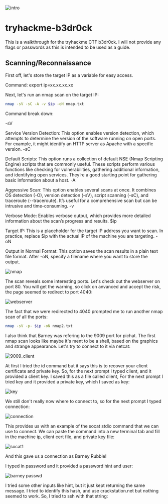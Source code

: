 ![intro](https://github.com/user-attachments/assets/b4dd2b6f-7f4a-4c47-8106-8f6e50a3ca69)

# tryhackme-b3dr0ck

This is a walkthrough for the tryhackme CTF b3dr0ck. I will not provide any flags or passwords as this is intended to be used as a guide. 

## Scanning/Reconnaissance

First off, let's store the target IP as a variable for easy access.

Command: export ip=xx.xx.xx.xx

Next, let's run an nmap scan on the target IP:
```bash
nmap -sV -sC -A -v $ip -oN nmap.txt
```

Command break down:

-sV

Service Version Detection: This option enables version detection, which attempts to determine the version of the software running on open ports. For example, it might identify an HTTP server as Apache with a specific version.
-sC

Default Scripts: This option runs a collection of default NSE (Nmap Scripting Engine) scripts that are commonly useful. These scripts perform various functions like checking for vulnerabilities, gathering additional information, and identifying open services. They’re a good starting point for gathering basic information about a host.
-A

Aggressive Scan: This option enables several scans at once. It combines OS detection (-O), version detection (-sV), script scanning (-sC), and traceroute (--traceroute). It’s useful for a comprehensive scan but can be intrusive and time-consuming.
-v

Verbose Mode: Enables verbose output, which provides more detailed information about the scan’s progress and results.
$ip

Target IP: This is a placeholder for the target IP address you want to scan. In practice, replace $ip with the actual IP of the machine you are targeting.
-oN

Output in Normal Format: This option saves the scan results in a plain text file format. After -oN, specify a filename where you want to store the output.

![nmap](https://github.com/user-attachments/assets/e2558fcf-a2ce-4ac4-b028-8e07c5e533d1)

The scan reveals some interesting ports. Let's check out the webserver on port 80. You will get the warning, so click on anvanced and accept the risk, the page seemed to redirect to port 4040:

![webserver](https://github.com/user-attachments/assets/1fd2fb9f-366a-4d32-8534-28ecd1f420f5)

The fact that we were redirected to 4040 prompted me to run another nmap scan of all the ports:
``` bash
nmap -sV -p- $ip -oN nmap2.txt
```
I also think that Barney was refering to the 9009 port for pichat. The first nmap scan looks like maybe it's ment to be a shell, based on the graphics and strange appearance. Let's try to connect to it via netcat:

![9009_client](https://github.com/user-attachments/assets/f187ec3d-f6f5-499b-9be9-3857a2a8ea1b)

At first I tried the id command but it says this is to recover your client certificate and private key. So, for the next prompt I typed client, and it provided a client key. I saved this as a file called client, For the next prompt I tried key and it provided a private key, which I saved as key:

![key](https://github.com/user-attachments/assets/21b59612-a54f-43ce-adeb-ba4fca11dfcc)

We still don't really now where to connect to, so for the next prompt I typed connection:

![connection](https://github.com/user-attachments/assets/a7e6a86e-7efe-4a93-a447-89cd607e9fe7)

This provides us with an example of the socat stdio command that we can use to connect. We can paste the command into a new terminal tab and fill in the machine ip, client cert file, and private key file:

![socat1](https://github.com/user-attachments/assets/af96cda1-c938-41bf-8a93-427d1658a675)

And this gave us a connection as Barney Rubble!

I typed in password and it provided a password hint and user:

![barney passwd](https://github.com/user-attachments/assets/03352303-2422-4e91-97d9-88453d21a19e)

I tried some other inputs like hint, but it just kept returning the same message. I tried to identify this hash, and use crackstation.net but nothing seemed to work. So, I tried to ssh with that string:
